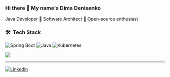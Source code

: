 ### Hi there 👋 My name's Dima Denisenko 

Java Developer 🔹 Software Architect 🔹 Open-source enthusiast

### 🛠 &nbsp;Tech Stack

![Spring Boot](https://img.shields.io/badge/springboot-%236DB33F.svg?style=for-the-badge&logo=springboot&logoColor=white)
![Java](https://img.shields.io/badge/java-%23ED8B00.svg?style=for-the-badge&logo=java&logoColor=white)
![Kubernetes](https://img.shields.io/badge/kubernetes-326CE5.svg?style=for-the-badge&logo=kubernetes&logoColor=white)

<!--
**dimdnk/dimdnk** is a ✨ _special_ ✨ repository because its `README.md` (this file) appears on your GitHub profile.

Here are some ideas to get you started:

- 🔭 I’m currently working on ...
- 🌱 I’m currently learning ...
- 👯 I’m looking to collaborate on ...
- 🤔 I’m looking for help with ...
- 💬 Ask me about ...
- 📫 How to reach me: ...
- 😄 Pronouns: ...
- ⚡ Fun fact: ...
-->
<img align="center" src="https://github-readme-stats.vercel.app/api?username=dimdnk&count_private=true&title_color=FD9047&icon_color=FD9047&text_color=0C2233&custom_title=Dima+Denisenko's+GitHub+Stats&show_icons=true" />

<!--
<img src="https://github-readme-stats.vercel.app/api/top-langs/?username=dimdnk"/>
-->

---

<p>
  <a href="https://www.linkedin.com/in/dimdnk/">
    <img alt="Linkedin" src="https://img.shields.io/badge/linkedin-0077B5?logo=linkedin&logoColor=white&style=for-the-badge" />
  </a>
</p>
